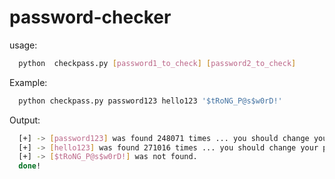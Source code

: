 # password-checker

usage:
```sh
  python  checkpass.py [password1_to_check] [password2_to_check]
```

Example:
```sh
  python checkpass.py password123 hello123 '$tRoNG_P@s$w0rD!'
```

Output:
```sh
  [+] -> [password123] was found 248071 times ... you should change your password
  [+] -> [hello123] was found 271016 times ... you should change your password
  [+] -> [$tRoNG_P@s$w0rD!] was not found. 
  done!
```

